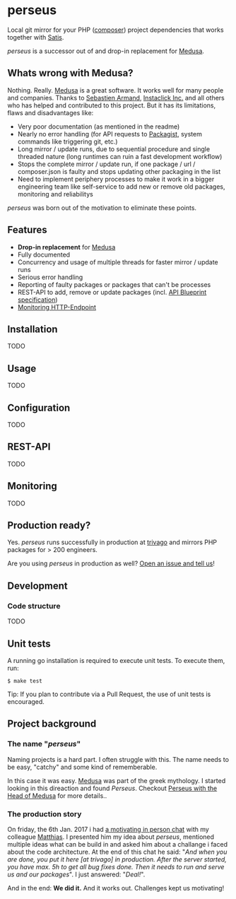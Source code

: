 # perseus

Local git mirror for your PHP ([composer](https://getcomposer.org/)) project dependencies that works together with [Satis](https://github.com/composer/satis).

*perseus* is a successor out of and drop-in replacement for [Medusa](https://github.com/instaclick/medusa).

## Whats wrong with Medusa?

Nothing. Really.
[Medusa](https://github.com/instaclick/medusa) is a great software.
It works well for many people and companies.
Thanks to [Sebastien Armand](https://github.com/khepin), [Instaclick Inc.](https://github.com/instaclick) and all others who has helped and contributed to this project.
But it has its limitations, flaws and disadvantages like:

* Very poor documentation (as mentioned in the readme)
* Nearly no error handling (for API requests to [Packagist](https://packagist.org/), system commands like triggering git, etc.)
* Long mirror / update runs, due to sequential procedure and single threaded nature (long runtimes can ruin a fast development workflow)
* Stops the complete mirror / update run, if one package / url / composer.json is faulty and stops updating other packaging in the list
* Need to implement periphery processes to make it work in a bigger engineering team like self-service to add new or remove old packages, monitoring and reliabilitys

*perseus* was born out of the motivation to eliminate these points.

## Features

* **Drop-in replacement** for [Medusa](https://github.com/instaclick/medusa)
* Fully documented
* Concurrency and usage of multiple threads for faster mirror / update runs
* Serious error handling
* Reporting of faulty packages or packages that can't be processes
* REST-API to add, remove or update packages (incl. [API Blueprint specification](./api-blueprint.apib))
* [Monitoring HTTP-Endpoint](#monitoring)

## Installation

TODO

## Usage

TODO

## Configuration

TODO

## REST-API

TODO

## Monitoring

TODO

## Production ready?

Yes. *perseus* runs successfully in production at [trivago](http://www.trivago.com/) and mirrors PHP packages for > 200 engineers.

Are you using *perseus* in production as well? [Open an issue and tell us](https://github.com/andygrunwald/perseus/issues/new)!

## Development

### Code structure

TODO

## Unit tests

A running go installation is required to execute unit tests.
To execute them, run:

```
$ make test
```

Tip: If you plan to contribute via a Pull Request, the use of unit tests is encouraged.

## Project background

### The name "*perseus*"

Naming projects is a hard part.
I often struggle with this.
The name needs to be easy, "catchy" and some kind of rememberable.

In this case it was easy.
[Medusa](https://en.wikipedia.org/wiki/Medusa) was part of the greek mythology.
I started looking in this direaction and found *Perseus*.
Checkout [Perseus with the Head of Medusa](https://en.wikipedia.org/wiki/Perseus_with_the_Head_of_Medusa) for more details..

### The production story

On friday, the 6th Jan. 2017 i had [a motivating in person chat](https://twitter.com/andygrunwald/status/817449096562753536) with my colleague [Matthias](https://github.com/mre).
I presented him my idea about *perseus*, mentioned multiple ideas what can be build in and asked him about a challange i faced about the code architecture.
At the end of this chat he said: "*And when you are done, you put it here [at trivago] in production. After the server started, you have max. 5h to get all bug fixes done. Then it needs to run and serve us and our packages*".
I just answered: "*Deal!*".

And in the end: **We did it.** And it works out. Challenges kept us motivating!